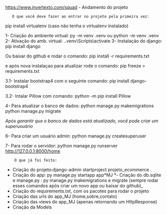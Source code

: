 https://www.invertexto.com/squad - Andamento do projeto

       O que você deve fazer ao entrar no projeto pela primeira vez:

pip install virtualenv (caso não tenha o virtualenv instalado)

1- Criação do ambiente virtual: py -m venv .venv ou python -m venv .venv
2- Ativação do amb. virtual: .\.venv\Scripts\activate
3- Instalação do django: pip install django

Ou baixar do github e rodar o comando:
pip install -r requirements.txt

e após nova instalaçao para atualizar rode o comando:
pip freeze > requirements.txt

3.1- Instalar bootstrap4 com o seguinte comando:
pip install django-bootstrap4

3.2- Intalar Pillow com comando:
python -m pip install Pillow

4- Para atualizar o banco de dados:
python manage.py makemigrations
python manage.py migrate

_Após garantir que o banco de dados está atualizado, você pode criar um superusuário_

6- Para criar um usuário admin:
python manage.py createsuperuser

7- Para rodar o servidor:
python manage.py runserver
http://127.0.0.1:8000/home

        O que já foi feito:

- Criação do projeto:django-admin startproject projeto_ecommerce .
- Criação do app: py manage.py startapp app*MJ
  *- Criação do db.sqlite e manage.py : py manage.py makemigrations e migrate (sempre rodar esses comandos após criar um novo app ou baixar do github)\_
- Criação do requirements.txt, com os pacotes para rodar o projeto
- Criação das urls do app_MJ (home,sobre,contato)
- Criação das views do app_MJ (apenas retornando um HttpResponse)
- Criação da Models
